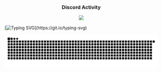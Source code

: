 <div align="center">
<h3>Discord Activity</h3>
   <a href="https://discord.com/users/1067172678894624788" target="_blank">
      <img src="https://lanyard.cnrad.dev/api/1067172678894624788">
   </a>
</div>

[![Typing SVG](https://readme-typing-svg.herokuapp.com?size=30&lines=Touch+some+grass.)](https://git.io/typing-svg)


<div align="center">
  <picture>
    <source media="(prefers-color-scheme: dark)" srcset="https://raw.githubusercontent.com/CagatayAkkas/CagatayAkkas/output/github-contribution-grid-snake-dark.svg">
    <source media="(prefers-color-scheme: light)" srcset="https://raw.githubusercontent.com/CagatayAkkas/CagatayAkkas/output/github-contribution-grid-snake.svg">
    <img alt="github contribution grid snake animation" src="https://raw.githubusercontent.com/CagatayAkkas/CagatayAkkas/output/github-contribution-grid-snake.svg">
  </picture>
</div>
